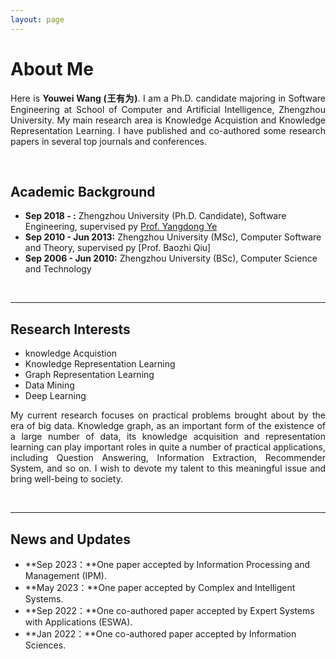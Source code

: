 ```yaml
---
layout: page
---
```


# About Me

<!-- <img src="https://caihanlin.com/caihanlin.jpg" class="floatpic" width="360" height="480"> -->
<p align="justify">Here is <b> Youwei Wang (王有为)</b>. I am a  Ph.D. candidate majoring in Software Engineering at School of Computer and Artificial Intelligence, Zhengzhou University. My main research area is Knowledge Acquistion and Knowledge Representation Learning. I have published and co-authored some research papers in several top journals and conferences.</p>
<br>

## Academic Background

<!-- **<font color='red'>[Highlight]</font> I am looking for PhD to start in 2025 Fall. Contact me if you have any leads!** -->

- **Sep 2018 - :** Zhengzhou University (Ph.D. Candidate), Software Engineering, supervised py [Prof. Yangdong Ye](http://www5.zzu.edu.cn/mlis/)
- **Sep 2010 - Jun 2013:** Zhengzhou University (MSc), Computer Software and Theory, supervised py [Prof. Baozhi Qiu]
- **Sep 2006 - Jun 2010:** Zhengzhou University (BSc), Computer Science and Technology

<!-- - Expect to apply for a one-year MSc in the UK and will graduate in 2025. Looking for PhD position after MSc! -->
<br>

---

## Research Interests
- knowledge Acquistion
- Knowledge Representation Learning
- Graph Representation Learning
- Data Mining
- Deep Learning
<p align="justify">My current research focuses on practical problems brought about by the era of big data. Knowledge graph, as an important form of the existence of a large number of data, its knowledge acquisition and representation learning can play important roles in quite a number of practical applications, including Question Answering, Information Extraction, Recommender System, and so on. I wish to devote my talent to this meaningful issue and bring well-being to society.</p>
<br>

---

## News and Updates

- **Sep 2023：**One paper accepted by Information Processing and Management (IPM).
- **May 2023：**One paper accepted by Complex and Intelligent Systems.
- **Sep 2022：**One co-authored paper accepted by Expert Systems with Applications (ESWA).
- **Jan 2022：**One co-authored paper accepted by Information Sciences.


